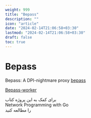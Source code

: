 ```yaml
---
weight: 999
title: "Bepass"
description: ""
icon: "article"
date: "2024-02-14T21:06:58+03:30"
lastmod: "2024-02-14T21:06:58+03:30"
draft: false
toc: true
---
```

# Bepass

Bepass: A DPI-nightmare proxy [bepass](https://github.com/bepass-org/bepass)

[Bepass-worker](https://www.youtube.com/watch?v=1UG8g9-6XUc&t=161s)

  
برای کمک به این پروژه کتاب  
Network Programming with Go  
را مطالعه کنید
